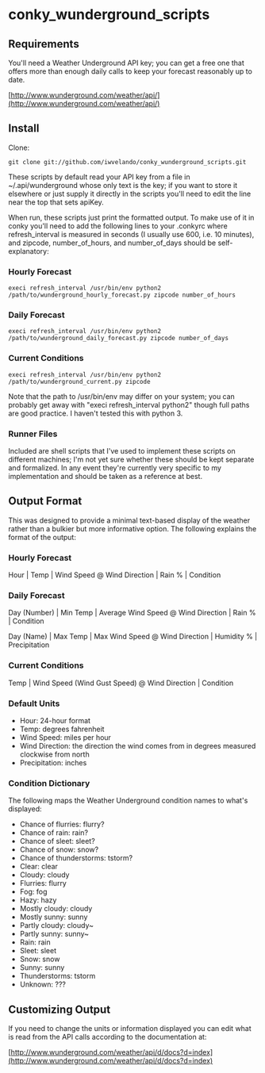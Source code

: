 ﻿# conky\_wunderground\_scripts

## Requirements

You'll need a Weather Underground API key; you can get a free one that offers more than enough daily calls to keep your forecast reasonably up to date.

[http://www.wunderground.com/weather/api/](http://www.wunderground.com/weather/api/)


## Install

Clone:

    git clone git://github.com/iwvelando/conky_wunderground_scripts.git

These scripts by default read your API key from a file in ~/.api/wunderground whose only text is the key; if you want to store it elsewhere or just supply it directly in the scripts you'll need to edit the line near the top that sets apiKey.

When run, these scripts just print the formatted output. To make use of it in conky you'll need to add the following lines to your .conkyrc where refresh\_interval is measured in seconds (I usually use 600, i.e. 10 minutes), and zipcode, number\_of\_hours, and number\_of\_days should be self-explanatory:

### Hourly Forecast
	execi refresh_interval /usr/bin/env python2 /path/to/wunderground_hourly_forecast.py zipcode number_of_hours

### Daily Forecast
	execi refresh_interval /usr/bin/env python2 /path/to/wunderground_daily_forecast.py zipcode number_of_days

### Current Conditions
	execi refresh_interval /usr/bin/env python2 /path/to/wunderground_current.py zipcode

Note that the path to /usr/bin/env may differ on your system; you can probably get away with "execi refresh_interval python2" though full paths are good practice. I haven't tested this with python 3.

### Runner Files
Included are shell scripts that I've used to implement these scripts on different machines; I'm not yet sure whether these should be kept separate and formalized. In any event they're currently very specific to my implementation and should be taken as a reference at best.

## Output Format

This was designed to provide a minimal text-based display of the weather rather than a bulkier but more informative option. The following explains the format of the output:

### Hourly Forecast
Hour | Temp | Wind Speed @ Wind Direction | Rain % | Condition

### Daily Forecast
Day (Number) | Min Temp | Average Wind Speed @ Wind Direction | Rain % | Condition

Day (Name) | Max Temp | Max Wind Speed @ Wind Direction | Humidity % | Precipitation

### Current Conditions
Temp | Wind Speed (Wind Gust Speed) @ Wind Direction | Condition

### Default Units
* Hour: 24-hour format
* Temp: degrees fahrenheit
* Wind Speed: miles per hour
* Wind Direction: the direction the wind comes from in degrees measured clockwise from north
* Precipitation: inches

### Condition Dictionary
The following maps the Weather Underground condition names to what's displayed:

* Chance of flurries: flurry?
* Chance of rain: rain?
* Chance of sleet: sleet?
* Chance of snow: snow?
* Chance of thunderstorms: tstorm?
* Clear: clear
* Cloudy: cloudy
* Flurries: flurry
* Fog: fog
* Hazy: hazy
* Mostly cloudy: cloudy
* Mostly sunny: sunny
* Partly cloudy: cloudy~
* Partly sunny: sunny~
* Rain: rain
* Sleet: sleet
* Snow: snow
* Sunny: sunny
* Thunderstorms: tstorm
* Unknown: ???

## Customizing Output

If you need to change the units or information displayed you can edit what is read from the API calls according to the documentation at:

[http://www.wunderground.com/weather/api/d/docs?d=index](http://www.wunderground.com/weather/api/d/docs?d=index)
